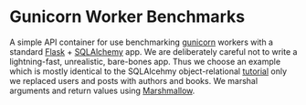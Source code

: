 # Gunicorn Worker Benchmarks

A simple API container for use benchmarking [gunicorn](https://gunicorn.org/) workers with a standard [Flask](http://flask.pocoo.org/) + [SQLAlchemy](https://www.sqlalchemy.org/) app. We are deliberately careful not to write a lightning-fast, unrealistic, bare-bones app. Thus we choose an example which is mostly identical to the SQLAlcehmy object-relational [tutorial](https://docs.sqlalchemy.org/en/latest/orm/tutorial.html) only we replaced users and posts with authors and books. We marshal arguments and return values using [Marshmallow](https://marshmallow.readthedocs.io/en/3.0/).
